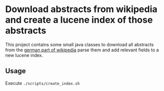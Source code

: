 # Download abstracts from wikipedia and create a lucene index of those abstracts

This project contains some small java classes to download all abstracts from the
[german part of wikipedia](https://dumps.wikimedia.org/dewiki/20170601/) parse them and
add relevant fields to a  new lucene index.

## Usage

Execute `./scripts/create_index.sh`

